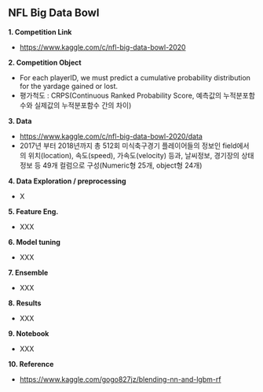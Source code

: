 ## NFL Big Data Bowl

**1. Competition Link**
  - https://www.kaggle.com/c/nfl-big-data-bowl-2020
    
    
**2. Competition Object**
  - For each playerID, we must predict a cumulative probability distribution for the yardage gained or lost.
  - 평가척도 : CRPS(Continuous Ranked Probability Score, 예측값의 누적분포함수와 실제값의 누적분포함수 간의 차이)


**3. Data**
  - https://www.kaggle.com/c/nfl-big-data-bowl-2020/data
  - 2017년 부터 2018년까지 총 512회 미식축구경기 플레이어들의 정보인 field에서의 위치(location), 속도(speed), 가속도(velocity) 등과, 날씨정보, 경기장의 상태정보 등 49개 컬럼으로 구성(Numeric형 25개, object형 24개)
  
  
**4. Data Exploration / preprocessing**
- X


**5. Feature Eng.**
- XXX


**6. Model tuning**
- XXX


**7. Ensemble**
- XXX


**8. Results**
- XXX


**9. Notebook**
- XXX


**10. Reference**
  - https://www.kaggle.com/gogo827jz/blending-nn-and-lgbm-rf












